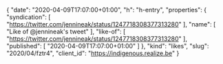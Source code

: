 {
  "date": "2020-04-09T17:07:00+01:00",
  "h": "h-entry",
  "properties": {
    "syndication": [
      "https://twitter.com/jennineak/status/1247718308377313280"
    ],
    "name": [
      "Like of @jennineak's tweet"
    ],
    "like-of": [
      "https://twitter.com/jennineak/status/1247718308377313280"
    ],
    "published": [
      "2020-04-09T17:07:00+01:00"
    ]
  },
  "kind": "likes",
  "slug": "2020/04/fztr4",
  "client_id": "https://indigenous.realize.be"
}
